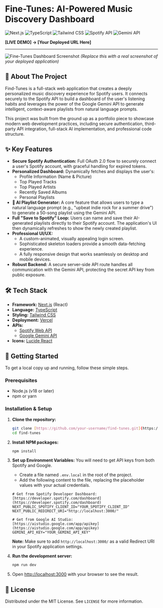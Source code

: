 # Fine-Tunes: AI-Powered Music Discovery Dashboard

![Next.js](https://img.shields.io/badge/Next.js-000000?style=for-the-badge&logo=nextdotjs&logoColor=white) ![TypeScript](https://img.shields.io/badge/TypeScript-3178C6?style=for-the-badge&logo=typescript&logoColor=white) ![Tailwind CSS](https://img.shields.io/badge/Tailwind_CSS-38B2AC?style=for-the-badge&logo=tailwind-css&logoColor=white) ![Spotify API](https://img.shields.io/badge/Spotify_API-1DB954?style=for-the-badge&logo=spotify&logoColor=white) ![Gemini API](https://img.shields.io/badge/Gemini_API-4285F4?style=for-the-badge&logo=google-gemini&logoColor=white)

**[LIVE DEMO] -> [Your Deployed URL Here]**

---

![Fine-Tunes Dashboard Screenshot](https://i.imgur.com/your-screenshot-url.png)
*(Replace this with a real screenshot of your deployed application)*

## 🎵 About The Project

Find-Tunes is a full-stack web application that creates a deeply personalized music discovery experience for Spotify users. It connects securely to the Spotify API to build a dashboard of the user's listening habits and leverages the power of the Google Gemini API to generate intelligent, context-aware playlists from natural language prompts.

This project was built from the ground up as a portfolio piece to showcase modern web development practices, including secure authentication, third-party API integration, full-stack AI implementation, and professional code structure.

## ✨ Key Features

* **Secure Spotify Authentication:** Full OAuth 2.0 flow to securely connect a user's Spotify account, with graceful handling for expired tokens.
* **Personalized Dashboard:** Dynamically fetches and displays the user's:
    * Profile Information (Name & Picture)
    * Top Played Tracks
    * Top Played Artists
    * Recently Saved Albums
    * Personal Playlists
* **🤖 AI Playlist Generator:** A core feature that allows users to type a natural language prompt (e.g., "upbeat indie rock for a summer drive") to generate a 50-song playlist using the Gemini API.
* **Full "Save to Spotify" Loop:** Users can name and save their AI-generated playlists directly to their Spotify account. The application's UI then dynamically refreshes to show the newly created playlist.
* **Professional UI/UX:**
    * A custom-animated, visually appealing login screen.
    * Sophisticated skeleton loaders provide a smooth data-fetching experience.
    * A fully responsive design that works seamlessly on desktop and mobile devices.
* **Robust Backend:** A secure server-side API route handles all communication with the Gemini API, protecting the secret API key from public exposure.

## 🛠️ Tech Stack

* **Framework:** [Next.js](https://nextjs.org/) (React)
* **Language:** [TypeScript](https://www.typescriptlang.org/)
* **Styling:** [Tailwind CSS](https://tailwindcss.com/)
* **Deployment:** [Vercel](https://vercel.com/)
* **APIs:**
    * [Spotify Web API](https://developer.spotify.com/documentation/web-api)
    * [Google Gemini API](https://ai.google.dev/)
* **Icons:** [Lucide React](https://lucide.dev/)

## 🚀 Getting Started

To get a local copy up and running, follow these simple steps.

### Prerequisites

* Node.js (v18 or later)
* npm or yarn

### Installation & Setup

1.  **Clone the repository:**
    ```bash
    git clone [https://github.com/your-username/find-tunes.git](https://github.com/your-username/find-tunes.git)
    cd find-tunes
    ```

2.  **Install NPM packages:**
    ```bash
    npm install
    ```

3.  **Set up Environment Variables:**
    You will need to get API keys from both Spotify and Google.
    * Create a file named `.env.local` in the root of the project.
    * Add the following content to the file, replacing the placeholder values with your actual credentials.

    ```env
    # Get from Spotify Developer Dashboard: [https://developer.spotify.com/dashboard](https://developer.spotify.com/dashboard)
    NEXT_PUBLIC_SPOTIFY_CLIENT_ID="YOUR_SPOTIFY_CLIENT_ID"
    NEXT_PUBLIC_REDIRECT_URI="http://localhost:3000/"

    # Get from Google AI Studio: [https://aistudio.google.com/app/apikey](https://aistudio.google.com/app/apikey)
    GEMINI_API_KEY="YOUR_GEMINI_API_KEY"
    ```
    **Note:** Make sure to add `http://localhost:3000/` as a valid Redirect URI in your Spotify application settings.

4.  **Run the development server:**
    ```bash
    npm run dev
    ```

5.  Open [http://localhost:3000](http://localhost:3000) with your browser to see the result.

## 📄 License

Distributed under the MIT License. See `LICENSE` for more information.